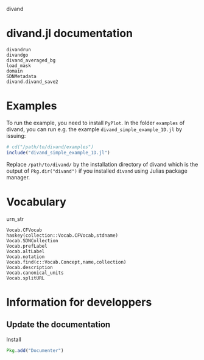 
divand


# divand.jl documentation

```@docs
divandrun
divandgo
divand_averaged_bg
load_mask
domain
SDNMetadata
divand.divand_save2
```

# Examples

To run the example, you need to install `PyPlot`.
In the folder `examples` of divand, you can run e.g. the example `divand_simple_example_1D.jl` by issuing:

```julia
# cd("/path/to/divand/examples")
include("divand_simple_example_1D.jl")
```

Replace `/path/to/divand/` by the installation directory of divand which is the output of `Pkg.dir("divand")` if you installed `divand` using Julias package manager.


# Vocabulary

urn_str


```@docs
Vocab.CFVocab
haskey(collection::Vocab.CFVocab,stdname)
Vocab.SDNCollection
Vocab.prefLabel
Vocab.altLabel
Vocab.notation
Vocab.find(c::Vocab.Concept,name,collection)
Vocab.description
Vocab.canonical_units
Vocab.splitURL
```

# Information for developpers

## Update the documentation

Install

```julia
Pkg.add("Documenter")
```
